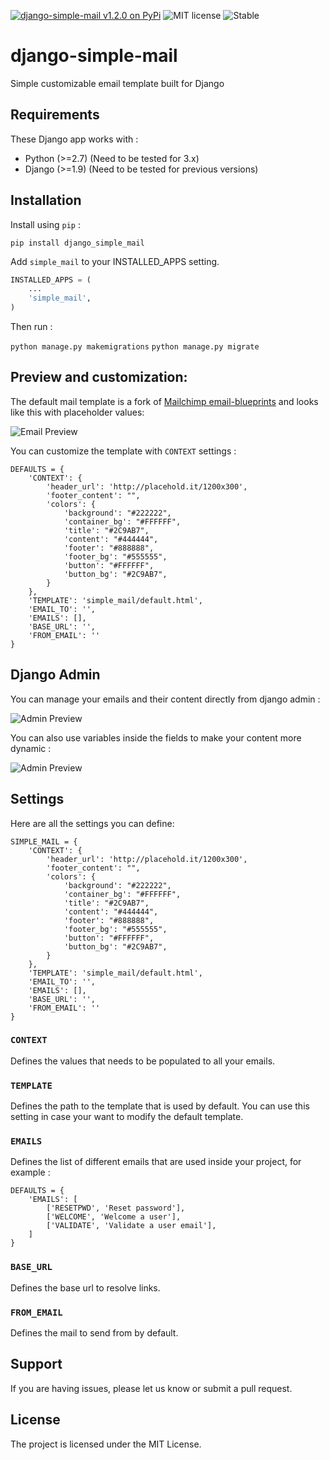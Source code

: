[![django-simple-mail v1.2.0 on PyPi](https://img.shields.io/badge/pypi-1.2.0-green.svg)](https://pypi.python.org/pypi/django-simple-mail)
![MIT license](https://img.shields.io/badge/licence-MIT-blue.svg)
![Stable](https://img.shields.io/badge/status-stable-green.svg)

# django-simple-mail
Simple customizable email template built for Django


## Requirements

These Django app works with :

+ Python (>=2.7) (Need to be tested for 3.x)
+ Django (>=1.9) (Need to be tested for previous versions)


## Installation

Install using `pip` :

`pip install django_simple_mail`


Add `simple_mail` to your INSTALLED_APPS setting.


```python
INSTALLED_APPS = (
    ...
    'simple_mail',
)
```

Then run :

`python manage.py makemigrations`
`python manage.py migrate`


## Preview and customization:

The default mail template is a fork of [Mailchimp email-blueprints](https://github.com/mailchimp/email-blueprints/blob/master/responsive-templates/base_boxed_basic_query.html) and looks like this with placeholder values:


![Email Preview](https://raw.githubusercontent.com/charlesthk/django-simple-mail/master/docs/preview.png)


You can customize the template with `CONTEXT` settings :

```
DEFAULTS = {
    'CONTEXT': {
        'header_url': 'http://placehold.it/1200x300',
        'footer_content': "",
        'colors': {
            'background': "#222222",
            'container_bg': "#FFFFFF",
            'title': "#2C9AB7",
            'content': "#444444",
            'footer': "#888888",
            'footer_bg': "#555555",
            'button': "#FFFFFF",
            'button_bg': "#2C9AB7",
        }
    },
    'TEMPLATE': 'simple_mail/default.html',
    'EMAIL_TO': '',
    'EMAILS': [],
    'BASE_URL': '',
    'FROM_EMAIL': ''
}
```

## Django Admin

You can manage your emails and their content directly from django admin :

![Admin Preview](https://raw.githubusercontent.com/charlesthk/django-simple-mail/master/docs/admin.png)

You can also use variables inside the fields to make your content more dynamic :

![Admin Preview](https://raw.githubusercontent.com/charlesthk/django-simple-mail/master/docs/admin-context.png)


## Settings

Here are all the settings you can define:

```
SIMPLE_MAIL = {
    'CONTEXT': {
        'header_url': 'http://placehold.it/1200x300',
        'footer_content': "",
        'colors': {
            'background': "#222222",
            'container_bg': "#FFFFFF",
            'title': "#2C9AB7",
            'content': "#444444",
            'footer': "#888888",
            'footer_bg': "#555555",
            'button': "#FFFFFF",
            'button_bg': "#2C9AB7",
        }
    },
    'TEMPLATE': 'simple_mail/default.html',
    'EMAIL_TO': '',
    'EMAILS': [],
    'BASE_URL': '',
    'FROM_EMAIL': ''
}
```

### `CONTEXT`

Defines the values that needs to be populated to all your emails.

### `TEMPLATE`

Defines the path to the template that is used by default. You can use this setting in case your want to modify the default template.

### `EMAILS`

Defines the list of different emails that are used inside your project, for example :

```
DEFAULTS = {
    'EMAILS': [
    	['RESETPWD', 'Reset password'],
    	['WELCOME', 'Welcome a user'],
    	['VALIDATE', 'Validate a user email'],
    ]
}
```

### `BASE_URL`

Defines the base url to resolve links.

### `FROM_EMAIL`

Defines the mail to send from by default. 

## Support

If you are having issues, please let us know or submit a pull request.

## License

The project is licensed under the MIT License.